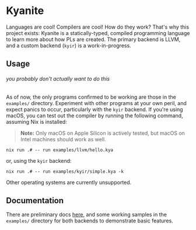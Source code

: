 # Kyanite

Languages are cool! Compilers are cool! How do they work? That's why this project exists: Kyanite is a statically-typed, compiled programming language to learn more about how PLs are created. The primary backend is LLVM, and a custom backend (`kyir`) is a work-in-progress.

## Usage

###### you probably don't actually want to do this

As of now, the only programs confirmed to be working are those in the `examples/` directory. Experiment with other programs at your own peril, and expect panics to occur, particularly with the `kyir` backend. If you're using macOS, you can test out the compiler by running the following command, assuming Nix is installed:

> **Note:** Only macOS on Apple Silicon is actively tested, but macOS on Intel machines should work as well.

```
nix run .# -- run examples/llvm/hello.kya
```

or, using the `kyir` backend:

```
nix run .# -- run examples/kyir/simple.kya -k
```

Other operating systems are currently unsupported.

## Documentation

There are preliminary docs [here](https://alythical.github.io/kyanite/), and some working samples in the `examples/` directory for both backends to demonstrate basic features.

